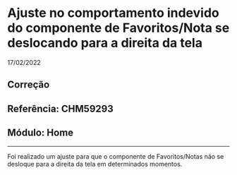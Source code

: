# Ajuste no comportamento indevido do componente de Favoritos/Nota se deslocando para a direita da tela
17/02/2022
## Correção
## Referência: CHM59293
## Módulo: Home
***

Foi realizado um ajuste para que o componente de Favoritos/Notas não se desloque para a direita da tela em determinados momentos.
